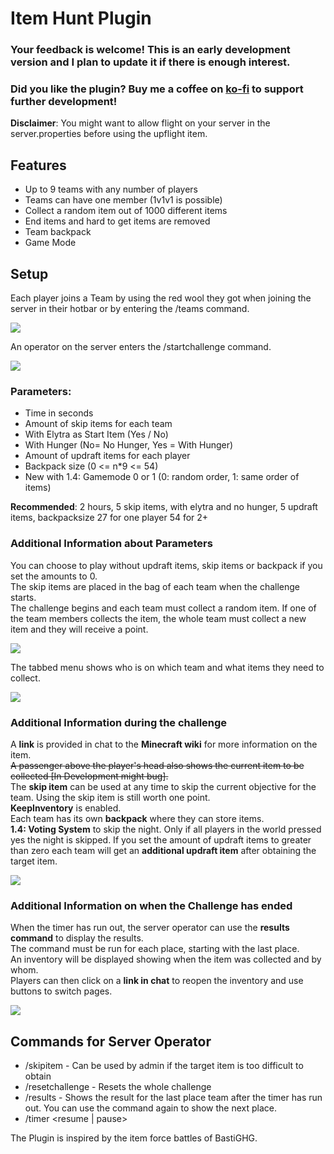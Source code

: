 # Item Hunt Plugin

### Your feedback is welcome! This is an early development version and I plan to update it if there is enough interest.

### Did you like the plugin? Buy me a coffee on [ko-fi](https://ko-fi.com/weiti) to support further development!

**Disclaimer**: You might want to allow flight on your server in the server.properties before using the upflight item.

## Features
- Up to 9 teams with any number of players
- Teams can have one member (1v1v1 is possible)
- Collect a random item out of 1000 different items
- End items and hard to get items are removed
- Team backpack
- Game Mode

## Setup
Each player joins a Team by using the red wool they got when joining the server in their hotbar or by entering the /teams command.

![](https://i.imgur.com/9XBPX4A.png)

An operator on the server enters the /startchallenge command.

![](https://i.imgur.com/dEfGnsO.png)

### Parameters:
- Time in seconds
- Amount of skip items for each team
- With Elytra as Start Item (Yes / No)
- With Hunger (No= No Hunger, Yes = With Hunger)
- Amount of updraft items for each player
- Backpack size (0 <= n*9 <= 54)
- New with 1.4: Gamemode 0 or 1 (0: random order, 1: same order of items)

**Recommended**: 2 hours, 5 skip items, with elytra and no hunger, 5 updraft items, backpacksize 27 for one player 54 for 2+

### Additional Information about Parameters
You can choose to play without updraft items, skip items or backpack if you set the amounts to 0.  
The skip items are placed in the bag of each team when the challenge starts.  
The challenge begins and each team must collect a random item. If one of the team members collects the item, the whole team must collect a new item and they will receive a point.  

![](https://i.imgur.com/t0aDeyy.png)

The tabbed menu shows who is on which team and what items they need to collect.


![](https://i.imgur.com/S21SYVw.png)

### Additional Information during the challenge
A **link** is provided in chat to the **Minecraft wiki** for more information on the item.  
~~A passenger above the player's head also shows the current item to be collected [In Development might bug].~~  
The **skip item** can be used at any time to skip the current objective for the team. Using the skip item is still worth one point.  
**KeepInventory** is enabled.  
Each team has its own **backpack** where they can store items.  
**1.4: Voting System** to skip the night. Only if all players in the world pressed yes the night is skipped.
If you set the amount of updraft items to greater than zero each team will get an **additional updraft item** after obtaining the target item.

![](https://i.imgur.com/73318Vl.png)

### Additional Information on when the Challenge has ended
When the timer has run out, the server operator can use the **results command** to display the results.  
The command must be run for each place, starting with the last place.  
An inventory will be displayed showing when the item was collected and by whom.  
Players can then click on a **link in chat** to reopen the inventory and use buttons to switch pages.  

![](https://i.imgur.com/6PPliKw.png)

## Commands for Server Operator
- /skipitem <targetplayer> - Can be used by admin if the target item is too difficult to obtain
- /resetchallenge - Resets the whole challenge
- /results - Shows the result for the last place team after the timer has run out. You can use the command again to show the next place.
- /timer <resume | pause>

The Plugin is inspired by the item force battles of BastiGHG.

